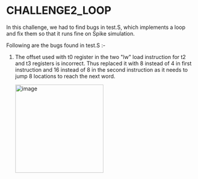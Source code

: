 # CHALLENGE2_LOOP

In this challenge, we had to find bugs in test.S, which implements a loop and fix them so that it runs fine on Spike simulation.

Following are the bugs found in test.S :-
1) The offset used with t0 register in the two "lw" load instruction for t2 and t3 registers is incorrect. Thus replaced it with 8 instead of 4 in first instruction and 16 instead of 8 in the second instruction as it needs to jump 8 locations to reach the next word.
 
   <img width="234" alt="image" src="https://github.com/vyomasystems-lab/riscv-ctb-challenge-kuhuk06/assets/22321279/2b63cbc0-229c-4bc5-8c4f-2468909cf86c">
